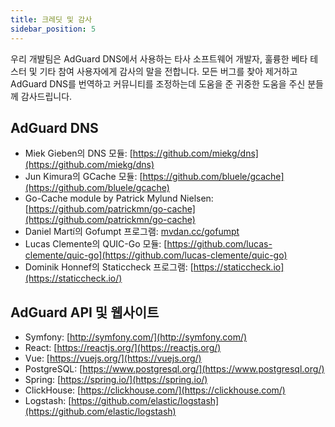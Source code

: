 ```yaml
---
title: 크레딧 및 감사
sidebar_position: 5
---
```


우리 개발팀은 AdGuard DNS에서 사용하는 타사 소프트웨어 개발자, 훌륭한 베타 테스터 및 기타 참여 사용자에게 감사의 말을 전합니다. 모든 버그를 찾아 제거하고 AdGuard DNS를 번역하고 커뮤니티를 조정하는데 도움을 준 귀중한 도움을 주신 분들께 감사드립니다.

## AdGuard DNS

* Miek Gieben의 DNS 모듈: [https://github.com/miekg/dns](https://github.com/miekg/dns)
* Jun Kimura의 GCache 모듈: [https://github.com/bluele/gcache](https://github.com/bluele/gcache)
* Go-Cache module by Patrick Mylund Nielsen: [https://github.com/patrickmn/go-cache](https://github.com/patrickmn/go-cache)
* Daniel Martí의 Gofumpt 프로그램: [mvdan.cc/gofumpt](https://github.com/mvdan/gofumpt)
* Lucas Clemente의 QUIC-Go 모듈: [https://github.com/lucas-clemente/quic-go](https://github.com/lucas-clemente/quic-go)
* Dominik Honnef의 Staticcheck 프로그램: [https://staticcheck.io](https://staticcheck.io/)

## AdGuard API 및 웹사이트

* Symfony: [http://symfony.com/](http://symfony.com/)
* React: [https://reactjs.org/](https://reactjs.org/)
* Vue: [https://vuejs.org/](https://vuejs.org/)
* PostgreSQL: [https://www.postgresql.org/](https://www.postgresql.org/)
* Spring: [https://spring.io/](https://spring.io/)
* ClickHouse: [https://clickhouse.com/](https://clickhouse.com/)
* Logstash: [https://github.com/elastic/logstash](https://github.com/elastic/logstash)
